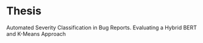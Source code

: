 # Thesis
Automated Severity Classification in Bug Reports. Evaluating a Hybrid BERT and K-Means Approach
